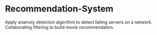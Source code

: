 # Recommendation-System

Apply anamoly detection algorithm to detect failing servers on a network.
Collaborating filtering to build movie recommendation.
